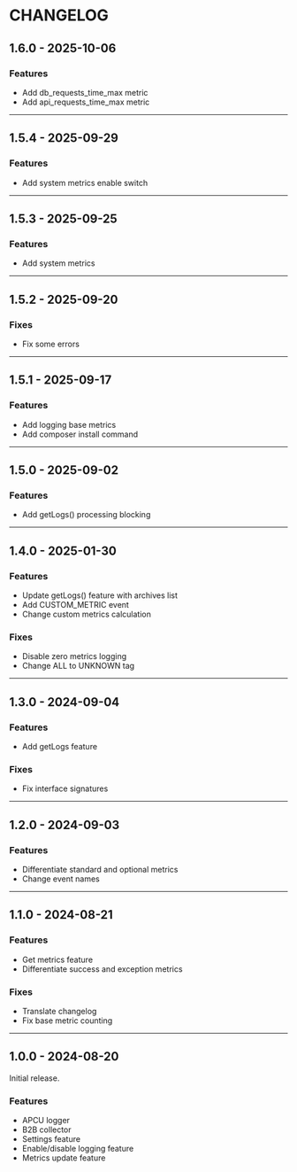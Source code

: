 # CHANGELOG

## 1.6.0 - 2025-10-06

### Features

* Add db_requests_time_max metric
* Add api_requests_time_max metric

---

## 1.5.4 - 2025-09-29

### Features

* Add system metrics enable switch

---

## 1.5.3 - 2025-09-25

### Features

* Add system metrics

---

## 1.5.2 - 2025-09-20

### Fixes

* Fix some errors

---

## 1.5.1 - 2025-09-17

### Features

* Add logging base metrics
* Add composer install command

---

## 1.5.0 - 2025-09-02

### Features

* Add getLogs() processing blocking

---

## 1.4.0 - 2025-01-30

### Features

* Update getLogs() feature with archives list
* Add CUSTOM_METRIC event
* Change custom metrics calculation

### Fixes

* Disable zero metrics logging
* Change ALL to UNKNOWN tag

---

## 1.3.0 - 2024-09-04

### Features

* Add getLogs feature

### Fixes

* Fix interface signatures

---

## 1.2.0 - 2024-09-03

### Features

* Differentiate standard and optional metrics
* Change event names

---

## 1.1.0 - 2024-08-21

### Features

* Get metrics feature
* Differentiate success and exception metrics

### Fixes

* Translate changelog
* Fix base metric counting

---

## 1.0.0 - 2024-08-20

Initial release.

### Features

* APCU logger
* B2B collector
* Settings feature
* Enable/disable logging feature
* Metrics update feature


